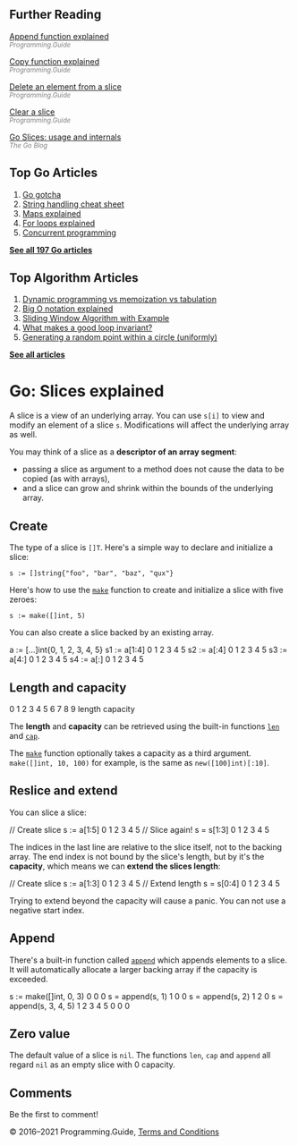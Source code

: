 ## Further Reading

[Append function explained](append-explained.html)  
<span style="color: grey; font-style: italic; font-size: smaller">Programming.Guide</span>

[Copy function explained](copy-explained.html)  
<span style="color: grey; font-style: italic; font-size: smaller">Programming.Guide</span>

[Delete an element from a slice](delete-element-slice.html)  
<span style="color: grey; font-style: italic; font-size: smaller">Programming.Guide</span>

[Clear a slice](clear-slice.html)  
<span style="color: grey; font-style: italic; font-size: smaller">Programming.Guide</span>

[Go Slices: usage and internals](https://blog.golang.org/go-slices-usage-and-internals)  
<span style="color: grey; font-style: italic; font-size: smaller">The Go Blog</span>

## Top Go Articles

1.  [Go gotcha](go-gotcha.html)
2.  [String handling cheat sheet](string-functions-reference-cheat-sheet.html)
3.  [Maps explained](maps-explained.html)
4.  [For loops explained](for-loop.html)
5.  [Concurrent programming](go-concurrency-tutorial.html)

[**See all 197 Go articles**](index.html)

## Top Algorithm Articles

1.  [Dynamic programming vs memoization vs tabulation](../dynamic-programming-vs-memoization-vs-tabulation.html)
2.  [Big O notation explained](../big-o-notation-explained.html)
3.  [Sliding Window Algorithm with Example](../sliding-window-example.html)
4.  [What makes a good loop invariant?](../what-makes-a-good-loop-invariant.html)
5.  [Generating a random point within a circle (uniformly)](../random-point-within-circle.html)

[**See all articles**](../index.html)

# Go: Slices explained

A slice is a view of an underlying array. You can use `s[i]` to view and modify an element of a slice `s`. Modifications will affect the underlying array as well.

You may think of a slice as a **descriptor of an array segment**:

- passing a slice as argument to a method does not cause the data to be copied (as with arrays),
- and a slice can grow and shrink within the bounds of the underlying array.

## Create

The type of a slice is `[]T`. Here's a simple way to declare and initialize a slice:

    s := []string{"foo", "bar", "baz", "qux"}

Here's how to use the [`make`](make-slice-map-channel.html) function to create and initialize a slice with five zeroes:

    s := make([]int, 5)

You can also create a slice backed by an existing array.

a := \[...\]int{0, 1, 2, 3, 4, 5} s1 := a\[1:4\] 0 1 2 3 4 5 s2 := a\[:4\] 0 1 2 3 4 5 s3 := a\[4:\] 0 1 2 3 4 5 s4 := a\[:\] 0 1 2 3 4 5

## Length and capacity

0 1 2 3 4 5 6 7 8 9 length capacity

The **length** and **capacity** can be retrieved using the built-in functions [`len`](https://golang.org/pkg/builtin/#len) and [`cap`](https://golang.org/pkg/builtin/#cap).

The [`make`](https://golang.org/pkg/builtin/#make) function optionally takes a capacity as a third argument. `make([]int, 10, 100)` for example, is the same as `new([100]int)[:10]`.

## Reslice and extend

You can slice a slice:

// Create slice s := a\[1:5\] 0 1 2 3 4 5 // Slice again! s = s\[1:3\] 0 1 2 3 4 5

The indices in the last line are relative to the slice itself, not to the backing array. The end index is not bound by the slice's length, but by it's the **capacity**, which means we can **extend the slices length**:

// Create slice s := a\[1:3\] 0 1 2 3 4 5 // Extend length s = s\[0:4\] 0 1 2 3 4 5

Trying to extend beyond the capacity will cause a panic. You can not use a negative start index.

## Append

There's a built-in function called [`append`](append-explained.html) which appends elements to a slice. It will automatically allocate a larger backing array if the capacity is exceeded.

s := make(\[\]int, 0, 3) 0 0 0 s = append(s, 1) 1 0 0 s = append(s, 2) 1 2 0 s = append(s, 3, 4, 5) 1 2 3 4 5 0 0 0

## Zero value

The default value of a slice is `nil`. The functions `len`, `cap` and `append` all regard `nil` as an empty slice with 0 capacity.

## Comments

Be the first to comment!

© 2016–2021 Programming.Guide, [Terms and Conditions](../terms-and-conditions.html)
